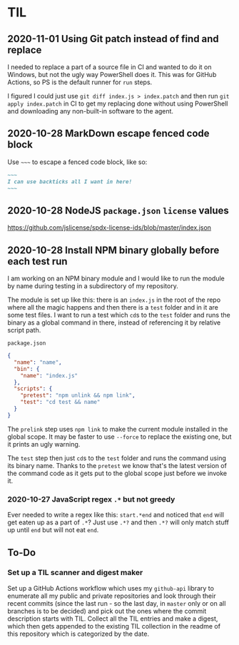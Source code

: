 # TIL

## 2020-11-01 Using Git patch instead of find and replace

I needed to replace a part of a source file in CI and wanted to do it on Windows,
but not the ugly way PowerShell does it. This was for GitHub Actions, so PS is
the default runner for `run` steps.

I figured I could just use `git diff index.js > index.patch` and then run
`git apply index.patch` in CI to get my replacing done without using PowerShell
and downloading any non-built-in software to the agent.

## 2020-10-28 MarkDown escape fenced code block

Use `~~~` to escape a fenced code block, like so:

```markdown
~~~
I can use backticks all I want in here!
~~~
```

## 2020-10-28 NodeJS `package.json` `license` values

https://github.com/jslicense/spdx-license-ids/blob/master/index.json

## 2020-10-28 Install NPM binary globally before each test run

I am working on an NPM binary module and I would like to run the module by name
during testing in a subdirectory of my repository.

The module is set up like this: there is an `index.js` in the root of the repo
where all the magic happens and then there is a `test` folder and in it are
some test files. I want to run a test which `cd`s to the `test` folder and runs
the binary as a global command in there, instead of referencing it by relative
script path.

`package.json`
```json
{
  "name": "name",
  "bin": {
    "name": "index.js"
  },
  "scripts": {
    "pretest": "npm unlink && npm link",
    "test": "cd test && name"
  }
}
```

The `prelink` step uses `npm link` to make the current module installed in the
global scope. It may be faster to use `--force` to replace the existing one,
but it prints an ugly warning.

The `test` step then just `cd`s to the `test` folder and runs the command using
its binary name. Thanks to the `pretest` we know that's the latest version of
the command code as it gets put to the global scope just before we invoke it.

### 2020-10-27 JavaScript regex `.*` but not greedy

Ever needed to write a regex like this: `start.*end` and noticed that `end` will
get eaten up as a part of `.*`? Just use `.*?` and then `.*?` will only match
stuff up until `end` but will not eat `end`.

## To-Do

### Set up a TIL scanner and digest maker

Set up a GitHub Actions workflow which uses my `github-api` library to
enumerate all my public and private repositories and look through their
recent commits (since the last run - so the last day, in `master` only
or on all branches is to be decided) and pick out the ones where the
commit description starts with TIL. Collect all the TIL entries and
make a digest, which then gets appended to the existing TIL collection
in the readme of this repository which is categorized by the date.
